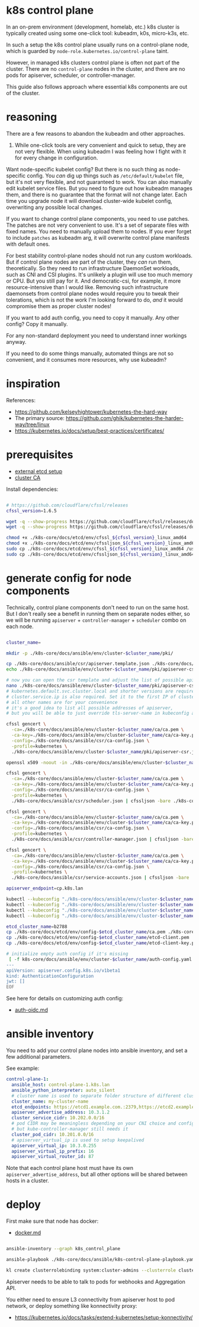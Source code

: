 
# k8s control plane

In an on-prem environment (development, homelab, etc.)
k8s cluster is typically created using some one-click tool: kubeadm, k0s, micro-k3s, etc.

In such a setup the k8s control plane usually runs on a control-plane node,
which is guarded by `node-role.kubernetes.io/control-plane` taint.

However, in managed k8s clusters control plane is often not part of the cluster.
There are no `control-plane` nodes in the cluster,
and there are no pods for apiserver, scheduler, or controller-manager.

This guide also follows approach where essential k8s components are out of the cluster.

# reasoning

There are a few reasons to abandon the kubeadm and other approaches.

1. While one-click tools are very convenient and quick to setup, they are not very flexible.
When using kubeadm I was feeling how I fight with it for every change in configuration.

Want node-specific kubelet config?
But there is no such thing as node-specific config.
You _can_ dig up things such as `/etc/default/kubelet` file, but it's not very flexible, and not guaranteed to work.
You can also manually edit kubelet service files. But you need to figure out how kubeadm manages them,
and there is no guarantee that the format will not change later.
Each time you upgrade node it will download cluster-wide kubelet config, overwriting any possible local changes.

If you want to change control plane components, you need to use patches.
The patches are not very convenient to use. It's a set of separate files with fixed names.
You need to manually upload them to nodes.
If you ever forget to include `patches` as kubeadm arg, it will overwrite control plane manifests with default ones.

For best stability control-plane nodes should not run any custom workloads.
But if control plane nodes are part of the cluster, they _can_ run them, theoretically.
So they need to run infrastructure DaemonSet workloads, such as CNI and CSI plugins.
It's unlikely a plugin will use too much memory or CPU. But you still pay for it. And democratic-csi, for example, it more resource-intensive than I would like.
Removing such infrastructure daemonsets from control plane nodes would require you to tweak their tolerations,
which is not the work I'm looking forward to do,
_and_ it would compromise them as proper cluster nodes!

If you want to add auth config, you need to copy it manually.
Any other config? Copy it manually.

For any non-standard deployment you need to understand inner workings anyway.

If you need to do some things manually, automated things are not so convenient,
and it consumes more resources, why use kubeadm?

# inspiration

References:
- https://github.com/kelseyhightower/kubernetes-the-hard-way
- The primary source: https://github.com/ghik/kubernetes-the-harder-way/tree/linux
- https://kubernetes.io/docs/setup/best-practices/certificates/

# prerequisites

- [external etcd setup](../etcd/etcd.md)
- [cluster CA](./cluster-ca.md)

Install dependencies:

```bash

# https://github.com/cloudflare/cfssl/releases
cfssl_version=1.6.5

wget -q --show-progress https://github.com/cloudflare/cfssl/releases/download/v${cfssl_version}/cfssl_${cfssl_version}_linux_amd64 -O ./k8s-core/docs/etcd/env/cfssl_${cfssl_version}_linux_amd64
wget -q --show-progress https://github.com/cloudflare/cfssl/releases/download/v${cfssl_version}/cfssljson_${cfssl_version}_linux_amd64 -O ./k8s-core/docs/etcd/env/cfssljson_${cfssl_version}_linux_amd64

chmod +x ./k8s-core/docs/etcd/env/cfssl_${cfssl_version}_linux_amd64
chmod +x ./k8s-core/docs/etcd/env/cfssljson_${cfssl_version}_linux_amd64
sudo cp ./k8s-core/docs/etcd/env/cfssl_${cfssl_version}_linux_amd64 /usr/local/bin/cfssl
sudo cp ./k8s-core/docs/etcd/env/cfssljson_${cfssl_version}_linux_amd64 /usr/local/bin/cfssljson

```

# generate config for node components

Technically, control plane components don't need to run on the same host.
But I don't really see a benefit in running them on separate nodes either,
so we will be running `apiserver` + `controller-manager` + `scheduler` combo on each node.

```bash

cluster_name=

mkdir -p ./k8s-core/docs/ansible/env/cluster-$cluster_name/pki/

cp ./k8s-core/docs/ansible/csr/apiserver.template.json ./k8s-core/docs/ansible/env/cluster-$cluster_name/pki/apiserver-csr.json
echo ./k8s-core/docs/ansible/env/cluster-$cluster_name/pki/apiserver-csr.json

# now you can open the csr template and adjust the list of possible apiserver names
nano ./k8s-core/docs/ansible/env/cluster-$cluster_name/pki/apiserver-csr.json
# kubernetes.default.svc.cluster.local and shorter versions are required (unless you want to change default cluster domain)
# cluster.service.ip is also required. Set it to the first IP of cluster service CIDR. For example, 10.202.0.1
# all other names are for your convenience
# it's a good idea to list all possible addresses of apiserver,
# but you will be able to just override tls-server-name in kubeconfig anyway

cfssl gencert \
  -ca=./k8s-core/docs/ansible/env/cluster-$cluster_name/ca/ca.pem \
  -ca-key=./k8s-core/docs/ansible/env/cluster-$cluster_name/ca/ca-key.pem \
  -config=./k8s-core/docs/ansible/csr/ca-config.json \
  -profile=kubernetes \
  ./k8s-core/docs/ansible/env/cluster-$cluster_name/pki/apiserver-csr.json | cfssljson -bare ./k8s-core/docs/ansible/env/cluster-$cluster_name/pki/apiserver

openssl x509 -noout -in ./k8s-core/docs/ansible/env/cluster-$cluster_name/pki/apiserver.pem -text

cfssl gencert \
  -ca=./k8s-core/docs/ansible/env/cluster-$cluster_name/ca/ca.pem \
  -ca-key=./k8s-core/docs/ansible/env/cluster-$cluster_name/ca/ca-key.pem \
  -config=./k8s-core/docs/ansible/csr/ca-config.json \
  -profile=kubernetes \
  ./k8s-core/docs/ansible/csr/scheduler.json | cfssljson -bare ./k8s-core/docs/ansible/env/cluster-$cluster_name/pki/scheduler

cfssl gencert \
  -ca=./k8s-core/docs/ansible/env/cluster-$cluster_name/ca/ca.pem \
  -ca-key=./k8s-core/docs/ansible/env/cluster-$cluster_name/ca/ca-key.pem \
  -config=./k8s-core/docs/ansible/csr/ca-config.json \
  -profile=kubernetes \
  ./k8s-core/docs/ansible/csr/controller-manager.json | cfssljson -bare ./k8s-core/docs/ansible/env/cluster-$cluster_name/pki/controller-manager

cfssl gencert \
  -ca=./k8s-core/docs/ansible/env/cluster-$cluster_name/ca/ca.pem \
  -ca-key=./k8s-core/docs/ansible/env/cluster-$cluster_name/ca/ca-key.pem \
  -config=./k8s-core/docs/ansible/csr/ca-config.json \
  -profile=kubernetes \
  ./k8s-core/docs/ansible/csr/service-accounts.json | cfssljson -bare ./k8s-core/docs/ansible/env/cluster-$cluster_name/pki/service-accounts

apiserver_endpoint=cp.k8s.lan

kubectl --kubeconfig "./k8s-core/docs/ansible/env/cluster-$cluster_name/generic-kubeconfig.yaml" config set-cluster kubernetes --certificate-authority /etc/k8s/pki/ca.pem --server "https://${apiserver_endpoint}:6443" --tls-server-name kubernetes
kubectl --kubeconfig "./k8s-core/docs/ansible/env/cluster-$cluster_name/generic-kubeconfig.yaml" config set-credentials user --client-certificate /etc/k8s/pki/client.pem --client-key /etc/k8s/pki/client-key.pem
kubectl --kubeconfig "./k8s-core/docs/ansible/env/cluster-$cluster_name/generic-kubeconfig.yaml" config set-context default --cluster kubernetes --user user
kubectl --kubeconfig "./k8s-core/docs/ansible/env/cluster-$cluster_name/generic-kubeconfig.yaml" config use-context default

etcd_cluster_name=b2788
cp ./k8s-core/docs/etcd/env/config-$etcd_cluster_name/ca.pem ./k8s-core/docs/ansible/env/cluster-$cluster_name/pki/etcd-ca.pem
cp ./k8s-core/docs/etcd/env/config-$etcd_cluster_name/etcd-client.pem ./k8s-core/docs/ansible/env/cluster-$cluster_name/pki/etcd-client.pem
cp ./k8s-core/docs/etcd/env/config-$etcd_cluster_name/etcd-client-key.pem ./k8s-core/docs/ansible/env/cluster-$cluster_name/pki/etcd-client-key.pem

# initialize empty auth config if it's missing
 [ -f k8s-core/docs/ansible/env/cluster-$cluster_name/auth-config.yaml ] || cat << EOF > ./k8s-core/docs/ansible/env/cluster-$cluster_name/auth-config.yaml
---
apiVersion: apiserver.config.k8s.io/v1beta1
kind: AuthenticationConfiguration
jwt: []
EOF

```

See here for details on customizing auth config:
- [auth-oidc.md](../auth-oidc.md)

# ansible inventory

You need to add your control plane nodes into ansible inventory,
and set a few additional parameters.

See example:

```yaml
control-plane-1:
  ansible_host: control-plane-1.k8s.lan
  ansible_python_interpreter: auto_silent
  # cluster name is used to separate folder structure of different clusters
  cluster_name: my-cluster-name
  etcd_endpoints: https://etcd1.example.com.:2379,https://etcd2.example.com.:2379,https://etcd3.example.com.:2379
  apiserver_advertise_address: 10.3.1.2
  cluster_service_cidr: 10.202.0.0/16
  # pod CIDR may be meaningless depending on your CNI choice and config
  # but kube-controller-manager still needs it
  cluster_pod_cidr: 10.201.0.0/16
  # apiserver_virtual_ip is used to setup keepalived
  apiserver_virtual_ip: 10.3.0.255
  apiserver_virtual_ip_prefix: 16
  apiserver_virtual_router_id: 87
```

Note that each control plane host must have its own `apiserver_advertise_address`,
but all other options will be shared between hosts in a cluster.

# deploy

First make sure that node has docker:
- [docker.md](../../../docs/docker/docker.md)

```bash

ansible-inventory --graph k8s_control_plane

ansible-playbook ./k8s-core/docs/ansible/k8s-control-plane-playbook.yaml

kl create clusterrolebinding system:cluster-admins --clusterrole cluster-admin --group cluster-admins

```

Apiserver needs to be able to talk to pods for webhooks and Aggregation API.

You either need to ensure L3 connectivity from apiserver host to pod network,
or deploy something like konnectivity proxy:

- https://kubernetes.io/docs/tasks/extend-kubernetes/setup-konnectivity/
